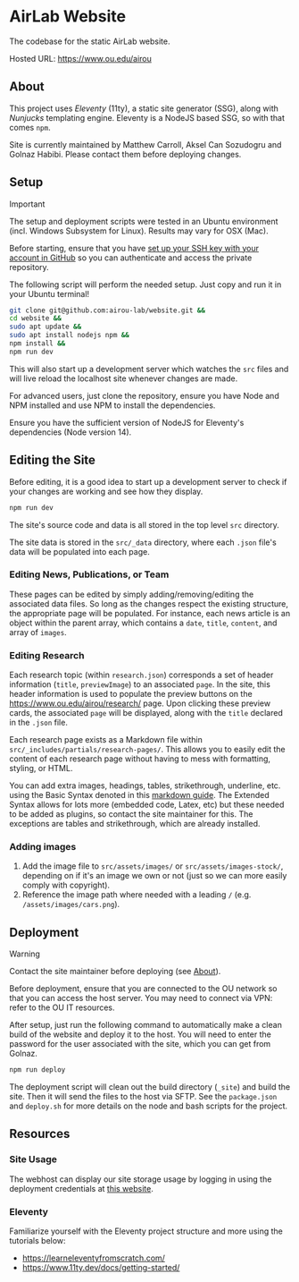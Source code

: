 # AirLab Website

The codebase for the static AirLab website.

Hosted URL: https://www.ou.edu/airou

## About

This project uses *Eleventy* (11ty), a static site generator (SSG), along with *Nunjucks* templating engine. Eleventy is a NodeJS based SSG, so with that comes `npm`.

Site is currently maintained by Matthew Carroll, Aksel Can Sozudogru and Golnaz Habibi. Please contact them before deploying changes.

## Setup

> [!IMPORTANT]
> The setup and deployment scripts were tested in an Ubuntu environment (incl. Windows Subsystem for Linux). Results may vary for OSX (Mac).

Before starting, ensure that you have [set up your SSH key with your account in GitHub](https://docs.github.com/en/authentication/connecting-to-github-with-ssh) so you can authenticate and access the private repository.

The following script will perform the needed setup. Just copy and run it in your Ubuntu terminal!

```bash
git clone git@github.com:airou-lab/website.git &&
cd website &&
sudo apt update &&
sudo apt install nodejs npm &&
npm install &&
npm run dev
```

This will also start up a development server which watches the `src` files and will live reload the localhost site whenever changes are made.

For advanced users, just clone the repository, ensure you have Node and NPM installed and use NPM to install the dependencies.

Ensure you have the sufficient version of NodeJS for Eleventy's dependencies (Node version 14).

## Editing the Site

Before editing, it is a good idea to start up a development server to check if your changes are working and see how they display.

```bash
npm run dev
```

The site's source code and data is all stored in the top level `src` directory.

The site data is stored in the `src/_data` directory, where each `.json` file's data will be populated into each page.

### Editing News, Publications, or Team
These pages can be edited by simply adding/removing/editing the associated data files. So long as the changes respect the existing structure, the appropriate page will be populated. For instance, each news article is an object within the parent array, which contains a `date`, `title`, `content`, and array of `images`.

### Editing Research
Each research topic (within `research.json`) corresponds a set of header information (`title`, `previewImage`) to an associated `page`. In the site, this header information is used to populate the preview buttons on the https://www.ou.edu/airou/research/ page. Upon clicking these preview cards, the associated `page` will be displayed, along with the `title` declared in the `.json` file.

Each research page exists as a Markdown file within `src/_includes/partials/research-pages/`. This allows you to easily edit the content of each research page without having to mess with formatting, styling, or HTML. 

You can add extra images, headings, tables, strikethrough, underline, etc. using the Basic Syntax denoted in this [markdown guide](https://www.markdownguide.org/cheat-sheet/). The Extended Syntax allows for lots more (embedded code, Latex, etc) but these needed to be added as plugins, so contact the site maintainer for this. The exceptions are tables and strikethrough, which are already installed.

### Adding images
1. Add the image file to `src/assets/images/` or `src/assets/images-stock/`, depending on if it's an image we own or not (just so we can more easily comply with copyright).
2. Reference the image path where needed with a leading `/` (e.g. `/assets/images/cars.png`).

## Deployment

> [!WARNING]
> Contact the site maintainer before deploying (see [About](#about)).

Before deployment, ensure that you are connected to the OU network so that you can access the host server. You may need to connect via VPN: refer to the OU IT resources.

After setup, just run the following command to automatically make a clean build of the website and deploy it to the host. You will need to enter the password for the user associated with the site, which you can get from Golnaz.

```bash
npm run deploy
```

The deployment script will clean out the build directory (`_site`) and build the site. Then it will send the files to the host via SFTP. See the `package.json` and `deploy.sh` for more details on the node and bash scripts for the project.

## Resources

### Site Usage
The webhost can display our site storage usage by logging in using the deployment credentials at [this website](https://ouwww.ou.edu/usage_web.php).

### Eleventy
Familiarize yourself with the Eleventy project structure and more using the tutorials below:
- https://learneleventyfromscratch.com/
- https://www.11ty.dev/docs/getting-started/
